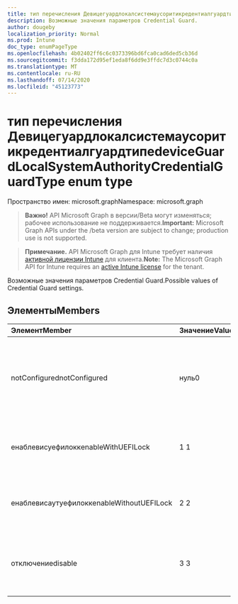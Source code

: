 ```yaml
---
title: тип перечисления Девицегуардлокалсистемаусоритикредентиалгуардтипе
description: Возможные значения параметров Credential Guard.
author: dougeby
localization_priority: Normal
ms.prod: Intune
doc_type: enumPageType
ms.openlocfilehash: 4b02402ff6c6c0373396bd6fca0cad6ded5cb36d
ms.sourcegitcommit: f3dda172d95ef1eda8f6dd9e3ffdc7d3c0744c0a
ms.translationtype: MT
ms.contentlocale: ru-RU
ms.lasthandoff: 07/14/2020
ms.locfileid: "45123773"
---
```

# <a name="deviceguardlocalsystemauthoritycredentialguardtype-enum-type"></a><span data-ttu-id="76152-103">тип перечисления Девицегуардлокалсистемаусоритикредентиалгуардтипе</span><span class="sxs-lookup"><span data-stu-id="76152-103">deviceGuardLocalSystemAuthorityCredentialGuardType enum type</span></span>

<span data-ttu-id="76152-104">Пространство имен: microsoft.graph</span><span class="sxs-lookup"><span data-stu-id="76152-104">Namespace: microsoft.graph</span></span>

> <span data-ttu-id="76152-105">**Важно!** API Microsoft Graph в версии/Beta могут изменяться; рабочее использование не поддерживается.</span><span class="sxs-lookup"><span data-stu-id="76152-105">**Important:** Microsoft Graph APIs under the /beta version are subject to change; production use is not supported.</span></span>

> <span data-ttu-id="76152-106">**Примечание.** API Microsoft Graph для Intune требует наличия [активной лицензии Intune](https://go.microsoft.com/fwlink/?linkid=839381) для клиента.</span><span class="sxs-lookup"><span data-stu-id="76152-106">**Note:** The Microsoft Graph API for Intune requires an [active Intune license](https://go.microsoft.com/fwlink/?linkid=839381) for the tenant.</span></span>

<span data-ttu-id="76152-107">Возможные значения параметров Credential Guard.</span><span class="sxs-lookup"><span data-stu-id="76152-107">Possible values of Credential Guard settings.</span></span>

## <a name="members"></a><span data-ttu-id="76152-108">Элементы</span><span class="sxs-lookup"><span data-stu-id="76152-108">Members</span></span>
|<span data-ttu-id="76152-109">Элемент</span><span class="sxs-lookup"><span data-stu-id="76152-109">Member</span></span>|<span data-ttu-id="76152-110">Значение</span><span class="sxs-lookup"><span data-stu-id="76152-110">Value</span></span>|<span data-ttu-id="76152-111">Описание</span><span class="sxs-lookup"><span data-stu-id="76152-111">Description</span></span>|
|:---|:---|:---|
|<span data-ttu-id="76152-112">notConfigured</span><span class="sxs-lookup"><span data-stu-id="76152-112">notConfigured</span></span>|<span data-ttu-id="76152-113">нуль</span><span class="sxs-lookup"><span data-stu-id="76152-113">0</span></span>|<span data-ttu-id="76152-114">Отключает Credential Guard удаленно, если ранее настроено без блокировки UEFI.</span><span class="sxs-lookup"><span data-stu-id="76152-114">Turns off Credential Guard remotely if configured previously without UEFI Lock.</span></span>|
|<span data-ttu-id="76152-115">енаблевисуефилокк</span><span class="sxs-lookup"><span data-stu-id="76152-115">enableWithUEFILock</span></span>|<span data-ttu-id="76152-116">1 </span><span class="sxs-lookup"><span data-stu-id="76152-116">1</span></span>|<span data-ttu-id="76152-117">Включает защиту учетных данных с блокировкой UEFI.</span><span class="sxs-lookup"><span data-stu-id="76152-117">Turns on Credential Guard with UEFI lock.</span></span>|
|<span data-ttu-id="76152-118">енаблевисаутуефилокк</span><span class="sxs-lookup"><span data-stu-id="76152-118">enableWithoutUEFILock</span></span>|<span data-ttu-id="76152-119">2 </span><span class="sxs-lookup"><span data-stu-id="76152-119">2</span></span>|<span data-ttu-id="76152-120">Включает защиту учетных данных без блокировки UEFI.</span><span class="sxs-lookup"><span data-stu-id="76152-120">Turns on Credential Guard without UEFI lock.</span></span>|
|<span data-ttu-id="76152-121">отключение</span><span class="sxs-lookup"><span data-stu-id="76152-121">disable</span></span>|<span data-ttu-id="76152-122">3 </span><span class="sxs-lookup"><span data-stu-id="76152-122">3</span></span>|<span data-ttu-id="76152-123">Отключает защиту учетных данных.</span><span class="sxs-lookup"><span data-stu-id="76152-123">Disables Credential Guard.</span></span> <span data-ttu-id="76152-124">Это значение ОС по умолчанию.</span><span class="sxs-lookup"><span data-stu-id="76152-124">This is the default OS value.</span></span>|



